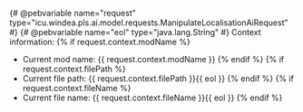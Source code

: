 {# @pebvariable name="request" type="icu.windea.pls.ai.model.requests.ManipulateLocalisationAiRequest" #}
{# @pebvariable name="eol" type="java.lang.String" #}
Context information:
{% if request.context.modName %}
- Current mod name: {{ request.context.modName }}
{% endif %}
{% if request.context.filePath %}
- Current file path: {{ request.context.filePath }}{{ eol }}
{% endif %}
{% if request.context.fileName %}
- Current file name: {{ request.context.fileName }}{{ eol }}
{% endif %}